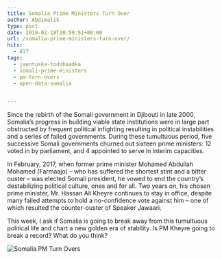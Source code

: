 ```yaml
---
title: Somalia Prime Ministers Turn Over
author: Abdimalik
type: post
date: 2019-02-18T20:59:51+00:00
url: /somalia-prime-ministers-turn-over/
hits:
  - 417
tags:
  - jaantuska-todobaadka
  - somali-prime-ministers
  - pm-turn-overs
  - open-data-somalia


---
```

 

Since the rebirth of the Somali government in Djibouti in late 2000, Somalia&#8217;s progress in building viable state institutions were in large part obstructed by frequent political infighting resulting in political instabilities and a series of failed governments. During these tumultuous period, five successive Somali governments churned out sixteen prime ministers: 12 voted in by parliament, and 4 appointed to serve in interim capacities. 

In February, 2017, when former prime minister Mohamed Abdullah Mohamed (Farmaajo) &#8211; who has suffered the shortest stint and a bitter ouster &#8211; was elected Somali president, he vowed to end the country&#8217;s destabilizing political culture, ones and for all. Two years on, his chosen prime minister, Mr. Hassan Ali Kheyre continues to stay in office, despite many failed attempts to hold a no-confidence vote against him &#8211; one of which resulted the counter-ouster of Speaker Jawaari.

This week, I ask if Somalia is going to break away from this tumultuous political life and chart a new golden era of stability. Is PM Kheyre going to break a record? What do you think?

![Somalia PM Turn Overs](/SomaliPMs.png)
